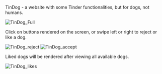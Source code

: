 TinDog - a website with some Tinder functionalities, but for dogs, not humans.

![TinDog_Full](https://github.com/VriaA/tinDog/assets/123843734/b349edad-d4b0-4647-afd8-88e694673c55)


Click on buttons rendered on the screen, or swipe left or right to reject or like a dog.

![TinDog_reject](https://github.com/VriaA/tinDog/assets/123843734/b9797da5-f4ab-4910-8824-b87deb02b5c9)  ![TinDog_accept](https://github.com/VriaA/tinDog/assets/123843734/15c72693-f60e-4474-82d3-de3484f6f122) 

Liked dogs will be rendered after viewing all available dogs.

![TinDog_likes](https://github.com/VriaA/tinDog/assets/123843734/45401a3e-0803-47fc-9a74-ae6f43da9103)
